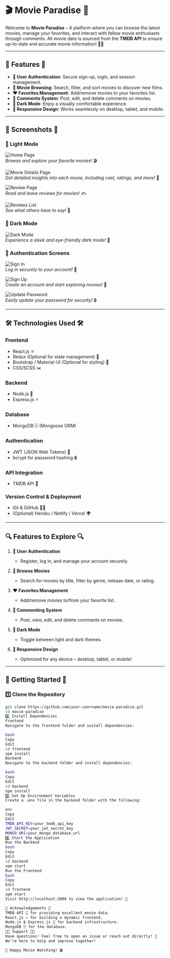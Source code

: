 # 🎬 **Movie Paradise** 🍿  

Welcome to **Movie Paradise** – A platform where you can browse the latest movies, manage your favorites, and interact with fellow movie enthusiasts through comments. All movie data is sourced from the **TMDB API** to ensure up-to-date and accurate movie information! 🎥✨  

---

## 🚀 **Features** 🚀  

- **🔐 User Authentication**: Secure sign-up, login, and session management.  
- **🍿 Movie Browsing**: Search, filter, and sort movies to discover new films.  
- **❤️ Favorites Management**: Add/remove movies to your favorites list.  
- **💬 Comments System**: Post, edit, and delete comments on movies.  
- **🌙 Dark Mode**: Enjoy a visually comfortable experience.  
- **📱 Responsive Design**: Works seamlessly on desktop, tablet, and mobile.  

---

## 📸 **Screenshots** 📸  

### 🌟 Light Mode  
![Home Page](./screenshots/homepage.png)  
*Browse and explore your favorite movies!* 🎬  

![Movie Details Page](./screenshots/movie_details.png)  
*Get detailed insights into each movie, including cast, ratings, and more!* 🎥  

![Review Page](./screenshots/reviewpage.png)  
*Read and leave reviews for movies!* ✍️  

![Reviews List](./screenshots/reviews.png)  
*See what others have to say!* 👥  

### 🌙 Dark Mode  
![Dark Mode](./screenshots/darkmode.png)  
*Experience a sleek and eye-friendly dark mode!* 🖤  

### 🔐 Authentication Screens  
![Sign In](./screenshots/signin.png)  
*Log in securely to your account!* 🔑  

![Sign Up](./screenshots/signup.png)  
*Create an account and start exploring movies!* 📝  

![Update Password](./screenshots/update-password.png)  
*Easily update your password for security!* 🔒  

---

## 🛠️ **Technologies Used** 🛠️  

### **Frontend**  
- React.js ⚛️  
- Redux (Optional for state management) 🔄  
- Bootstrap / Material-UI (Optional for styling) 🎨  
- CSS/SCSS ✂️  

### **Backend**  
- Node.js 🚀  
- Express.js ⚡  

### **Database**  
- MongoDB 🗄️ (Mongoose ORM)  

### **Authentication**  
- JWT (JSON Web Tokens) 🔑  
- bcrypt for password hashing 🔒  

### **API Integration**  
- TMDB API 🎥  

### **Version Control & Deployment**  
- Git & GitHub 🧑‍💻  
- (Optional) Heroku / Netlify / Vercel 🌍  

---

## 🔍 **Features to Explore** 🔍  

1. **🔐 User Authentication**  
   - Register, log in, and manage your account securely.  

2. **🍿 Browse Movies**  
   - Search for movies by title, filter by genre, release date, or rating.  

3. **❤️ Favorites Management**  
   - Add/remove movies to/from your favorite list.  

4. **💬 Commenting System**  
   - Post, view, edit, and delete comments on movies.  

5. **🌙 Dark Mode**  
   - Toggle between light and dark themes.  

6. **📱 Responsive Design**  
   - Optimized for any device – desktop, tablet, or mobile!  

---

## 🏁 **Getting Started** 🏁  

### 1️⃣ Clone the Repository  
```bash
git clone https://github.com/your-username/movie-paradise.git
cd movie-paradise
2️⃣ Install Dependencies
Frontend
Navigate to the frontend folder and install dependencies:

bash
Copy
Edit
cd frontend
npm install
Backend
Navigate to the backend folder and install dependencies:

bash
Copy
Edit
cd backend
npm install
3️⃣ Set Up Environment Variables
Create a .env file in the backend folder with the following:

env
Copy
Edit
TMDB_API_KEY=your_tmdb_api_key
JWT_SECRET=your_jwt_secret_key
MONGO_URI=your_mongo_database_url
4️⃣ Start the Application
Run the Backend
bash
Copy
Edit
cd backend
npm start
Run the Frontend
bash
Copy
Edit
cd frontend
npm start
Visit http://localhost:3000 to view the application! 🎉

🙏 Acknowledgements 🙏
TMDB API 🎥 for providing excellent movie data.
React.js ⚛️ for building a dynamic frontend.
Node.js & Express.js 🚀 for backend infrastructure.
MongoDB 🗄️ for the database.
🧑‍💻 Support 🧑‍💻
Have questions? Feel free to open an issue or reach out directly! 📩
We’re here to help and improve together!

🍿 Happy Movie Watching! 🎬

